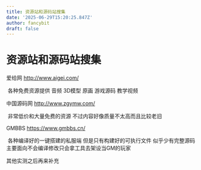 ```yaml
---
title: 资源站和源码站搜集
date: '2025-06-29T15:20:25.847Z'
author: fancybit
draft: false
---
```

<div class="header"><h1 class="single-title animate__animated animate__pulse animate__faster">资源站和源码站搜集</h1></div>

<div class="content" id="content"><p>爱给网 <!-- raw HTML omitted --><a href="http://www.aigei.com/" target="_blank" rel="external nofollow noopener noreferrer">http://www.aigei.com/</a><!-- raw HTML omitted --></p><p>&nbsp;各种免费资源提供 音频 3D模型 原画 游戏源码 教学视频</p><p><!-- raw HTML omitted --><!-- raw HTML omitted -->中国源码网&nbsp;<!-- raw HTML omitted --><a href="http://www.zgymw.com/" target="_blank" rel="external nofollow noopener noreferrer">http://www.zgymw.com/</a><!-- raw HTML omitted --></p><p>&nbsp;非常低价和大量免费的资源 不过内容好像质量不太高而且比较老旧</p><p>GMBBS&nbsp;<!-- raw HTML omitted --><a href="https://www.gmbbs.cn/" target="_blank" rel="external nofollow noopener noreferrer">https://www.gmbbs.cn/</a><!-- raw HTML omitted --></p><p>&nbsp;各种编译好的一键搭建的私服端 但是只有构建好的可执行文件 似乎少有完整源码 主要面向不会编译修改只会拿工具去架设当GM的玩家</p><p>其他实测之后再来补充</p><!-- raw HTML omitted --></div>

